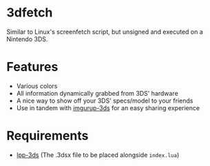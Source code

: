 # 3dfetch
Similar to Linux's screenfetch script, but unsigned and executed on a Nintendo 3DS.

# Features
- Various colors
- All information dynamically grabbed from 3DS' hardware
- A nice way to show off your 3DS' specs/model to your friends
- Use in tandem with [imgurup-3ds](https://github.com/Pirater12/imgurup-3ds) for an easy sharing experience

# Requirements
- [lpp-3ds](https://github.com/Rinnegatamante/lpp-3ds) (The .3dsx file to be placed alongside ` index.lua `)
